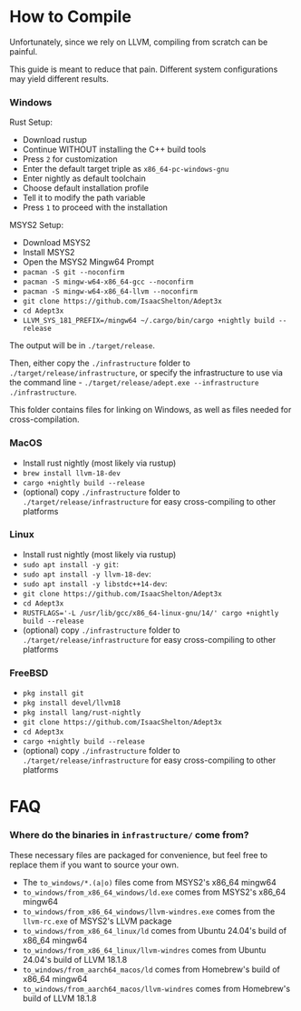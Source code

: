 # How to Compile

Unfortunately, since we rely on LLVM, compiling from scratch can be painful.

This guide is meant to reduce that pain. Different system configurations may
yield different results.

### Windows

Rust Setup:

- Download rustup
- Continue WITHOUT installing the C++ build tools
- Press `2` for customization
- Enter the default target triple as `x86_64-pc-windows-gnu`
- Enter nightly as default toolchain
- Choose default installation profile
- Tell it to modify the path variable
- Press `1` to proceed with the installation

MSYS2 Setup:

- Download MSYS2
- Install MSYS2
- Open the MSYS2 Mingw64 Prompt
- `pacman -S git --noconfirm`
- `pacman -S mingw-w64-x86_64-gcc --noconfirm`
- `pacman -S mingw-w64-x86_64-llvm --noconfirm`
- `git clone https://github.com/IsaacShelton/Adept3x`
- `cd Adept3x`
- `LLVM_SYS_181_PREFIX=/mingw64 ~/.cargo/bin/cargo +nightly build --release`

The output will be in `./target/release`.

Then, either copy the `./infrastructure` folder to
`./target/release/infrastructure`, or specify the infrastructure to use via the
command line - `./target/release/adept.exe --infrastructure ./infrastructure`.

This folder contains files for linking on Windows, as well as files needed for
cross-compilation.

### MacOS

- Install rust nightly (most likely via rustup)
- `brew install llvm-18-dev`
- `cargo +nightly build --release`
- (optional) copy `./infrastructure` folder to `./target/release/infrastructure`
  for easy cross-compiling to other platforms

### Linux

- Install rust nightly (most likely via rustup)
- `sudo apt install -y git`:
- `sudo apt install -y llvm-18-dev`:
- `sudo apt install -y libstdc++14-dev`:
- `git clone https://github.com/IsaacShelton/Adept3x`
- `cd Adept3x`
- `RUSTFLAGS='-L /usr/lib/gcc/x86_64-linux-gnu/14/' cargo +nightly build --release`
- (optional) copy `./infrastructure` folder to `./target/release/infrastructure`
  for easy cross-compiling to other platforms

### FreeBSD

- `pkg install git`
- `pkg install devel/llvm18`
- `pkg install lang/rust-nightly`
- `git clone https://github.com/IsaacShelton/Adept3x`
- `cd Adept3x`
- `cargo +nightly build --release`
- (optional) copy `./infrastructure` folder to `./target/release/infrastructure`
  for easy cross-compiling to other platforms

# FAQ

### Where do the binaries in `infrastructure/` come from?

These necessary files are packaged for convenience, but feel free to replace
them if you want to source your own.

- The `to_windows/*.(a|o)` files come from MSYS2's x86_64 mingw64
- `to_windows/from_x86_64_windows/ld.exe` comes from MSYS2's x86_64 mingw64
- `to_windows/from_x86_64_windows/llvm-windres.exe` comes from the `llvm-rc.exe`
  of MSYS2's LLVM package
- `to_windows/from_x86_64_linux/ld` comes from Ubuntu 24.04's build of x86_64
  mingw64
- `to_windows/from_x86_64_linux/llvm-windres` comes from Ubuntu 24.04's build of
  LLVM 18.1.8
- `to_windows/from_aarch64_macos/ld` comes from Homebrew's build of x86_64
  mingw64
- `to_windows/from_aarch64_macos/llvm-windres` comes from Homebrew's build of
  LLVM 18.1.8
